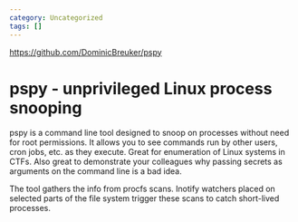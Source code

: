 ```yaml
---
category: Uncategorized
tags: []
---
```

https://github.com/DominicBreuker/pspy

# pspy - unprivileged Linux process snooping

pspy is a command line tool designed to snoop on processes without need for root permissions. It allows you to see commands run by other users, cron jobs, etc. as they execute. Great for enumeration of Linux systems in CTFs. Also great to demonstrate your colleagues why passing secrets as arguments on the command line is a bad idea.

The tool gathers the info from procfs scans. Inotify watchers placed on selected parts of the file system trigger these scans to catch short-lived processes.